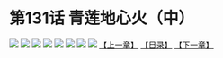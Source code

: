 # 第131话 青莲地心火（中）
![](https://mhpic.xiaomingtaiji.net/comic/D/斗破苍穹拆分版/131话/1.jpg-zymk.middle.webp)
![](https://mhpic.xiaomingtaiji.net/comic/D/斗破苍穹拆分版/131话/2.jpg-zymk.middle.webp)
![](https://mhpic.xiaomingtaiji.net/comic/D/斗破苍穹拆分版/131话/3.jpg-zymk.middle.webp)
![](https://mhpic.xiaomingtaiji.net/comic/D/斗破苍穹拆分版/131话/4.jpg-zymk.middle.webp)
![](https://mhpic.xiaomingtaiji.net/comic/D/斗破苍穹拆分版/131话/5.jpg-zymk.middle.webp)
![](https://mhpic.xiaomingtaiji.net/comic/D/斗破苍穹拆分版/131话/6.jpg-zymk.middle.webp)
![](https://mhpic.xiaomingtaiji.net/comic/D/斗破苍穹拆分版/131话/7.jpg-zymk.middle.webp)
![](https://mhpic.xiaomingtaiji.net/comic/D/斗破苍穹拆分版/131话/8.jpg-zymk.middle.webp)
[【上一章】](./130.md)
[【目录】](./READMD.md)
[【下一章】](./132.md)
